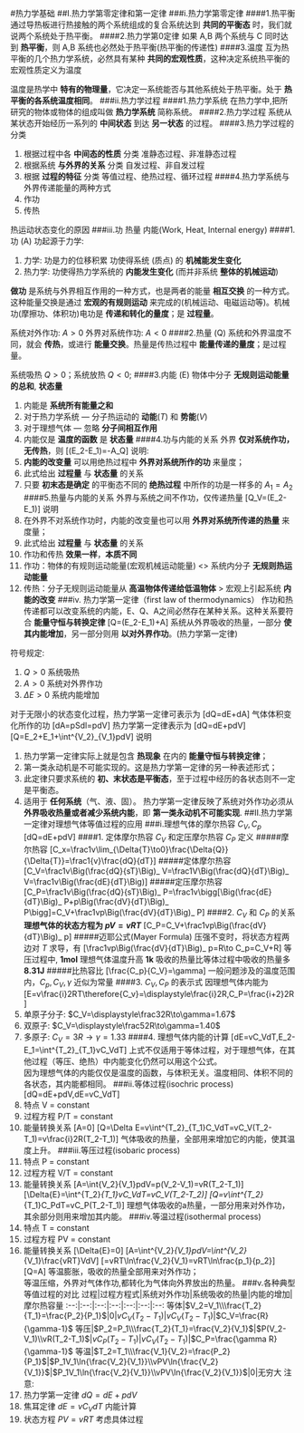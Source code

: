 #热力学基础
##I.热力学第零定律和第一定律
###i.热力学第零定律
####1.热平衡
通过导热板进行热接触的两个系统组成的复合系统达到 **共同的平衡态** 时，我们就说两个系统处于热平衡。
####2.热力学第0定律
如果 A,B 两个系统与 C 同时达到 **热平衡**，则 A,B 系统也必然处于热平衡(热平衡的传递性)
####3.温度
互为热平衡的几个热力学系统，必然具有某种 **共同的宏观性质**，这种决定系统热平衡的宏观性质定义为温度

温度是热学中 **特有的物理量**，它决定一系统能否与其他系统处于热平衡。处于 **热平衡的各系统温度相同**。
###ii.热力学过程
####1.热力学系统
在热力学中,把所研究的物体或物体的组成叫做 **热力学系统** 简称系统。
####2.热力学过程
系统从某状态开始经历一系列的 **中间状态** 到达 **另一状态** 的过程。
####3.热力学过程的分类
1. 根据过程中各 **中间态的性质** 分类 准静态过程、非准静态过程
1. 根据系统 **与外界的关系** 分类 自发过程、非自发过程
1. 根据 **过程的特征** 分类 等值过程、绝热过程、循环过程
####4.热力学系统与外界传递能量的两种方式
1. 作功
1. 传热

热运动状态变化的原因
###iii.功 热量 内能(Work, Heat, Internal energy)
####1.功 (A)
功起源于力学:
1. 力学: 功是力的位移积累 功使得系统 (质点) 的 **机械能发生变化**
1. 热力学: 功使得热力学系统的 **内能发生变化** (而并非系统 **整体的机械运动**)

**做功** 是系统与外界相互作用的一种方式，也是两者的能量 **相互交换** 的一种方式。这种能量交换是通过 **宏观的有规则运动** 来完成的(机械运动、电磁运动等)。机械功(摩擦功、体积功)电功是 **传递和转化的量度**；是 **过程量**。

系统对外作功: $A>0$ 外界对系统作功: $A<0$
####2.热量 (Q)
系统和外界温度不同，就会 **传热**，或进行 **能量交换**。热量是传热过程中 **能量传递的量度**；是过程量。

系统吸热 $Q>0$；系统放热 $Q<0$;
####3.内能 (E)
物体中分子 **无规则运动能量的总和**, **状态量**
1. 内能是 **系统所有能量之和**
1. 对于热力学系统 — 分子热运动的 **动能**$(T)$ 和 **势能**$(V)$
1. 对于理想气体 — 忽略 **分子间相互作用**
1. 内能仅是 **温度的函数** 是 **状态量**
####4.功与内能的关系
外界 **仅对系统作功，无传热**，则
\[(E_2-E_1)=-A_Q\]
说明:
1. **内能的改变量** 可以用绝热过程中 **外界对系统所作的功** 来量度；
1. 此式给出 **过程量** 与 **状态量** 的关系
1. 只要 **初末态是确定** 的平衡态不同的 **绝热过程** 中所作的功是一样多的 $A_1=A_2$
####5.热量与内能的关系
外界与系统之间不作功，仅传递热量
\[Q_V=(E_2-E_1)\]
说明
1. 在外界不对系统作功时，内能的改变量也可以用 **外界对系统所传递的热量** 来度量；
1. 此式给出 **过程量** 与 **状态量** 的关系
1. 作功和传热 **效果一样**，**本质不同**
1. 作功：物体的有规则运动能量(宏观机械运动能量) <> 系统内分子 **无规则热运动能量**
1. 传热：分子无规则运动能量从 **高温物体传递给低温物体** > 宏观上引起系统 **内能的改变**
###iv. 热力学第一定律（first law of thermodynamics）
作功和热传递都可以改变系统的内能，E、Q、A之间必然存在某种关系。这种关系要符合 **能量守恒与转换定律**
\[Q=(E_2-E_1)+A\]
系统从外界吸收的热量，一部分 **使其内能增加**，另一部分则用 **以对外界作功**。(热力学第一定律)

符号规定:
1. $Q>0$ 系统吸热
1. $A>0$ 系统对外界作功
1. $\Delta E>0$ 系统内能增加

对于无限小的状态变化过程，热力学第一定律可表示为
\[dQ=dE+dA\]
气体体积变化所作的功
\[dA=pSdl=pdV\]
热力学第一定律表示为
\[dQ=dE+pdV\]
\[Q=E_2+E_1+\int^{V_2}_{V_1}pdV\]
说明
1. 热力学第一定律实际上就是包含 **热现象** 在内的 **能量守恒与转换定律**；
1. 第一类永动机是不可能实现的。这是热力学第一定律的另一种表述形式；
1. 此定律只要求系统的 **初、末状态是平衡态**，至于过程中经历的各状态则不一定是平衡态。
1. 适用于 **任何系统**（气、液、固）。
热力学第一定律反映了系统对外作功必须从 **外界吸收热量或者减少系统内能**，即 **第一类永动机不可能实现**.
##II.热力学第一定律对理想气体等值过程的应用
###i.理想气体的摩尔热容 $C_V,C_p$
\[dQ=dE+pdV\]
####1. 定体摩尔热容 $C_V$ 和定压摩尔热容 $C_P$ 定义
#####摩尔热容
\[C_x=\frac1v\lim_{\Delta{T}\to0}\frac{\Delta{Q}}{\Delta{T}}=\frac1{v}\frac{dQ}{dT}\]
#####定体摩尔热容
\[C_V=\frac1v\Big(\frac{dQ}{sT}\Big)_ V=\frac1V\Big(\frac{dQ}{dT}\Big)_ V=\frac1v\Big(\frac{dE}{dT}\Big)\]
#####定压摩尔热容
\[C_P=\frac1v\Big(\frac{dQ}{sT}\Big)_ P=\frac1v\bigg[\Big(\frac{dE}{dT}\Big)_ P+p\Big(\frac{dV}{dT}\Big)_ P\bigg]=C_V+\frac1vp\Big(\frac{dV}{dT}\Big)_ P\]
####2. $C_V$ 和 $C_P$ 的关系
**理想气体的状态方程为 $pV=vRT$**
\[C_P=C_V+\frac1vp\Big(\frac{dV}{dT}\Big)_ p\]
#####迈耶公式(Mayer Formula)
压强不变时，将状态方程两边对 $T$ 求导，有
\[\frac1vp\Big(\frac{dV}{dT}\Big)_ p=R\to C_p=C_V+R\]
等压过程中, **1mol** 理想气体温度升高 **1k** 吸收的热量比等体过程中吸收的热量多 **8.31J**
#####比热容比
\[\frac{C_p}{C_V}=\gamma\]
一般问题涉及的温度范围内，$C_p,C_V,\gamma$ 近似为常量
####3. $C_V,C_P$ 的表示式
因理想气体内能为
\[E=v\frac{i}2RT\therefore{C_v}=\displaystyle\frac{i}2R,C_P=\frac{i+2}2R\]
1. 单原子分子: $C_V=\displaystyle\frac32R\to\gamma=1.67$
1. 双原子: $C_V=\displaystyle\frac52R\to\gamma=1.40$
1. 多原子: $C_V=3R\to\gamma=1.33$
####4. 理想气体内能的计算
\[dE=vC_VdT,E_2-E_1=\int^{T_2}_{T_1}vC_VdT\]
上式不仅适用于等体过程，对于理想气体，在其他过程（等压、绝热）中内能变化仍然可以用这个公式。<br>
因为理想气体的内能仅仅是温度的函数，与体积无关。温度相同、体积不同的各状态，其内能都相同。
###ii.等体过程(isochric process)
\[dQ=dE+pdV,dE=vC_VdT\]
1. 特点 V = constant
1. 过程方程 P/T = constant
1. 能量转换关系
\[A=0\]
\[Q=\Delta E=v\int^{T_2}_{T_1}C_VdT=vC_V(T_2-T_1)=v\frac{i}2R(T_2-T_1)\]
气体吸收的热量，全部用来增加它的内能，使其温度上升。
###iii.等压过程(isobaric process)
1. 特点 P = constant
1. 过程方程 V/T = constant
1. 能量转换关系
\[A=\int{V_2}{V_1}pdV=p(V_2-V_1)=vR(T_2-T_1)\]
\[\Delta{E}=\int^{T_2}_{T_1}vC_VdT=vC_V(T_2-T_2)\]
\[Q=v\int^{T_2}_{T_1}C_PdT=vC_P(T_2-T_1)\]
理想气体吸收的a热量，一部分用来对外作功，其余部分则用来增加其内能。
###iv.等温过程(isothermal process)
1. 特点 T = constant
1. 过程方程 PV = constant
1. 能量转换关系
\[\Delta{E}=0\]
\[A=\int^{V_2}_{V_1}pdV=\int^{V_2}_{V_1}\frac{vRT}VdV\]
\[=vRT\ln\frac{V_2}{V_1}=vRT\ln\frac{p_1}{p_2}\]
\[Q=A\]
等温膨胀，吸收的热量全部用来对外作功；<br>
等温压缩，外界对气体作功,都转化为气体向外界放出的热量。
###v.各种典型等值过程的对比
过程|过程方程式|系统对外作功|系统吸收的热量|内能的增加|摩尔热容量
:--:|:--:|:--:|:--:|:--:|:--:|:--:
等体|$V_2=V_1\\\frac{T_2}{T_1}=\frac{P_2}{P_1}$|0|$vC_V(T_2-T_1)$|$vC_V(T_2-T_1)$|$C_V=\frac{R}{\gamma-1}$
等压|$P_2=P_1\\\frac{T_2}{T_1}=\frac{V_2}{V_1}$|$P(V_2-V_1)\\vR(T_2-T_1)$|$vC_P(T_2-T_1)$|$vC_V(T_2-T_1)$|$C_P=\frac{\gamma R}{\gamma-1}$
等温|$T_2=T_1\\\frac{V_1}{V_2}=\frac{P_2}{P_1}$|$P_1V_1\ln{\frac{V_2}{V_1}}\\vPV\ln{\frac{V_2}{V_1}}$|$P_1V_1\ln{\frac{V_2}{V_1}}\\vPV\ln{\frac{V_2}{V_1}}$|0|无穷大
注意:
1. 热力学第一定律 $dQ=dE+pdV$
2. 焦耳定律 $dE=vC_VdT$  内能计算
3. 状态方程 $PV=vRT$ 考虑具体过程
